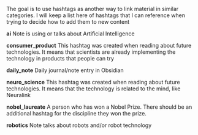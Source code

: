 The goal is to use hashtags as another way to link material in similar categories. I will keep a list here of hashtags that I can reference when trying to decide how to add them to new content

**ai**
  Note is using or talks about Artificial Intelligence

**consumer_product** 
  This hashtag was created when reading about future technologies. It means that scientists are already implementing the technology in products that people can try

**daily_note**
  Daily journal/note entry in Obsidian

**neuro_science**
  This hashtag was created when reading about future technologies. It means that the technology is related to the mind, like Neuralink

**nobel_laureate**
  A person who has won a Nobel Prize. There should be an additional hashtag for the discipline they won the prize.

**robotics**
  Note talks about robots and/or robot technology

